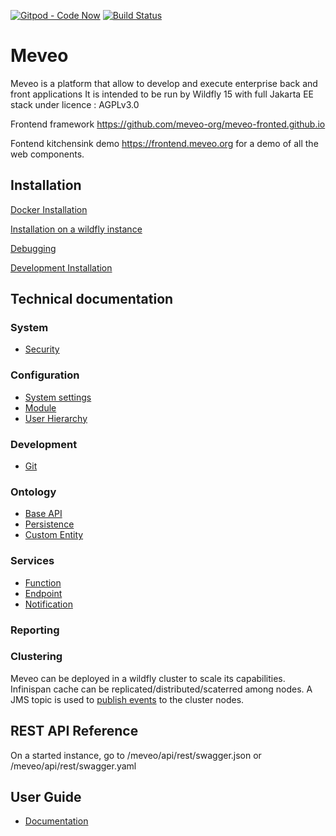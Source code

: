 [![Gitpod - Code Now](https://img.shields.io/badge/Gitpod-code%20now-blue.svg?longCache=true)](https://gitpod.io#https://github.com/meveo-org/meveo)
[![Build Status](https://app.travis-ci.com/meveo-org/meveo.svg?branch=master)](https://travis-ci.org/meveo-org/meveo)

# Meveo

Meveo is a platform that allow to develop and execute enterprise back and front applications
It is intended to be run by Wildfly 15 with full Jakarta EE stack under licence : AGPLv3.0

Frontend framework  https://github.com/meveo-org/meveo-fronted.github.io

Fontend kitchensink demo https://frontend.meveo.org for a demo of all the web components.

## Installation

[Docker Installation](./docker/README.md)

[Installation on a wildfly instance](./WILDFLY_INSTALL.md)

[Debugging](./documentation/DEBUGGING.md)

[Development Installation](./.devcontainer/README.md)

## Technical documentation

### System

- [Security](./meveo-model/src/main/java/org/meveo/security/README.md)

### Configuration

- [System settings](./meveo-admin/ejbs/src/main/java/org/meveo/admin/configuration)
- [Module](./meveo-api/src/main/java/org/meveo/api/module)
- [User Hierarchy](./meveo-admin/ejbs/src/main/java/org/meveo/service/hierarchy)

### Development
- [Git](https://github.com/meveo-org/meveo/tree/master/meveo-admin/ejbs/src/main/java/org/meveo/service/git)

### Ontology

- [Base API](./meveo-admin/ejbs/src/main/java/org/meveo/api/base/sql)
- [Persistence](./meveo-admin/ejbs/src/main/java/org/meveo/api/persistence)
- [Custom Entity](./meveo-admin/ejbs/src/main/java/org/meveo/service/custom)

### Services

- [Function](./meveo-admin/ejbs/src/main/java/org/meveo/service/script)
- [Endpoint](./meveo-admin/ejbs/src/main/java/org/meveo/service/technicalservice/endpoint)
- [Notification](./meveo-admin/ejbs/src/main/java/org/meveo/service/notification)

### Reporting

### Clustering
Meveo can be deployed in a wildfly cluster to scale its capabilities.
Infinispan cache can be replicated/distributed/scaterred among nodes.
A JMS topic is used to [publish events](./meveo-admin/ejbs/src/main/java/org/meveo/event/monitoring) to the cluster nodes.

## REST API Reference

On a started instance, go to /meveo/api/rest/swagger.json or /meveo/api/rest/swagger.yaml

## User Guide

- [Documentation](https://github.com/meveo-org/meveo/tree/master/documentation/userguide)
